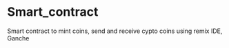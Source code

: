 # Smart_contract
Smart contract to mint coins, send and receive cypto coins using remix IDE, Ganche
